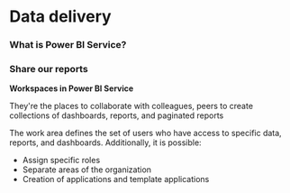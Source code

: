 # Data delivery

### What is Power BI Service?

### Share our reports

**Workspaces in Power BI Service**

They're the places to collaborate with colleagues, peers to create collections of dashboards, reports, and paginated reports

The work area defines the set of users who have access to specific data, reports, and dashboards. Additionally, it is possible:

* Assign specific roles
* Separate areas of the organization
* Creation of applications and template applications
